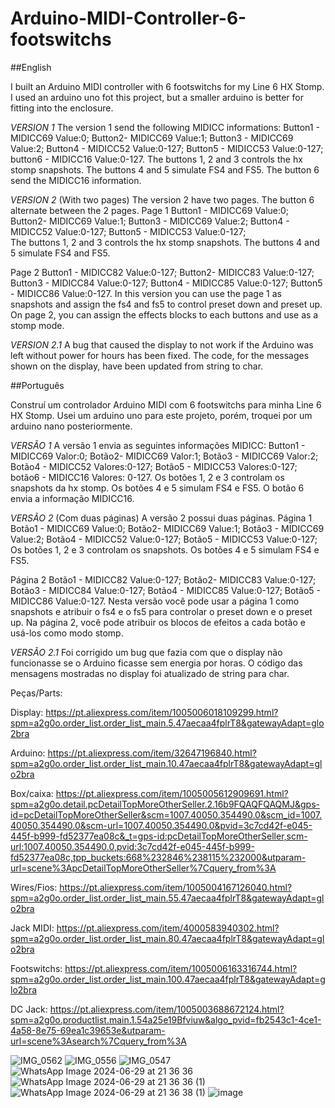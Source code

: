 # Arduino-MIDI-Controller-6-footswitchs
##English

I built an Arduino MIDI controller with 6 footswitchs for my Line 6 HX Stomp. I used an arduino uno fot this project, but a smaller arduino is better for fitting into the enclosure. 

*VERSION 1*
The version 1 send the following MIDICC informations: Button1 - MIDICC69 Value:0; Button2- MIDICC69 Value:1; Button3 - MIDICC69 Value:2; Button4 - MIDICC52 Value:0-127; Button5 - MIDICC53 Value:0-127; button6 - MIDICC16 Value:0-127. The buttons 1, 2 and 3 controls the hx stomp snapshots. The buttons 4 and 5 simulate FS4 and FS5. The button 6 send the MIDICC16 information.

*VERSION 2* (With two pages)
The version 2 have two pages. The button 6 alternate between the 2 pages.
Page 1
Button1 - MIDICC69 Value:0; 
Button2- MIDICC69 Value:1; 
Button3 - MIDICC69 Value:2; 
Button4 - MIDICC52 Value:0-127; 
Button5 - MIDICC53 Value:0-127;  
The buttons 1, 2 and 3 controls the hx stomp snapshots. The buttons 4 and 5 simulate FS4 and FS5.

Page 2
Button1 - MIDICC82 Value:0-127; 
Button2- MIDICC83 Value:0-127; 
Button3 - MIDICC84 Value:0-127;
Button4 - MIDICC85 Value:0-127; 
Button5 - MIDICC86 Value:0-127.
In this version you can use the page 1 as snapshots and assign the fs4 and fs5 to control preset down and preset up. On page 2, you can assign the effects blocks to each buttons and use as a stomp mode.

*VERSION 2.1*
A bug that caused the display to not work if the Arduino was left without power for hours has been fixed. The code, for the messages shown on the display, have been updated from string to char.

##Português

Construí um controlador Arduino MIDI com 6 footswitchs para minha Line 6 HX Stomp. Usei um arduino uno para este projeto, porém, troquei por um arduino nano posteriormente.

*VERSÃO 1* 
A versão 1 envia as seguintes informações MIDICC: Button1 - MIDICC69 Valor:0; Botão2- MIDICC69 Valor:1; Botão3 - MIDICC69 Valor:2; Botão4 - MIDICC52 Valores:0-127; Botão5 - MIDICC53 Valores:0-127; botão6 - MIDICC16 Valores: 0-127. Os botões 1, 2 e 3 controlam os snapshots da hx stomp. Os botões 4 e 5 simulam FS4 e FS5. O botão 6 envia a informação MIDICC16.

*VERSÃO 2* (Com duas páginas) 
A versão 2 possui duas páginas.
Página 1
Botão1 - MIDICC69 Value:0; 
Botão2- MIDICC69 Value:1; 
Botão3 - MIDICC69 Value:2; 
Botão4 - MIDICC52 Value:0-127; 
Botão5 - MIDICC53 Value:0-127;  
Os botões 1, 2 e 3 controlam os snapshots. Os botões 4 e 5 simulam FS4 e FS5.

Página 2 
Botão1 - MIDICC82 Value:0-127; 
Botão2- MIDICC83 Value:0-127; 
Botão3 - MIDICC84 Value:0-127;
Botão4 - MIDICC85 Value:0-127; 
Botão5 - MIDICC86 Value:0-127.
Nesta versão você pode usar a página 1 como snapshots e atribuir o fs4 e o fs5 para controlar o preset down e o preset up. Na página 2, você pode atribuir os blocos de efeitos a cada botão e usá-los como modo stomp.

*VERSÃO 2.1* 
Foi corrigido um bug que fazia com que o display não funcionasse se o Arduino ficasse sem energia por horas. O código das mensagens mostradas no display foi atualizado de string para char.

Peças/Parts:

Display: https://pt.aliexpress.com/item/1005006018109299.html?spm=a2g0o.order_list.order_list_main.5.47aecaa4fplrT8&gatewayAdapt=glo2bra

Arduino: https://pt.aliexpress.com/item/32647196840.html?spm=a2g0o.order_list.order_list_main.10.47aecaa4fplrT8&gatewayAdapt=glo2bra

Box/caixa: https://pt.aliexpress.com/item/1005005612909691.html?spm=a2g0o.detail.pcDetailTopMoreOtherSeller.2.16b9FQAQFQAQMJ&gps-id=pcDetailTopMoreOtherSeller&scm=1007.40050.354490.0&scm_id=1007.40050.354490.0&scm-url=1007.40050.354490.0&pvid=3c7cd42f-e045-445f-b999-fd52377ea08c&_t=gps-id:pcDetailTopMoreOtherSeller,scm-url:1007.40050.354490.0,pvid:3c7cd42f-e045-445f-b999-fd52377ea08c,tpp_buckets:668%232846%238115%232000&utparam-url=scene%3ApcDetailTopMoreOtherSeller%7Cquery_from%3A

Wires/Fios: https://pt.aliexpress.com/item/1005004167126040.html?spm=a2g0o.order_list.order_list_main.55.47aecaa4fplrT8&gatewayAdapt=glo2bra

Jack MIDI: https://pt.aliexpress.com/item/4000583940302.html?spm=a2g0o.order_list.order_list_main.80.47aecaa4fplrT8&gatewayAdapt=glo2bra

Footswitchs: https://pt.aliexpress.com/item/1005006163316744.html?spm=a2g0o.order_list.order_list_main.100.47aecaa4fplrT8&gatewayAdapt=glo2bra

DC Jack: https://pt.aliexpress.com/item/1005003688672124.html?spm=a2g0o.productlist.main.1.54a25e19Bfviuw&algo_pvid=fb2543c1-4ce1-4a58-8e75-69ea1c39653e&utparam-url=scene%3Asearch%7Cquery_from%3A

![IMG_0562](https://github.com/GabrielMirandaFigueiredo/Arduino-MIDI-Controller-6-footswitchs/assets/174227068/25f25815-e665-4705-a992-d5f77de4dd66)
![IMG_0556](https://github.com/GabrielMirandaFigueiredo/Arduino-MIDI-Controller-6-footswitchs/assets/174227068/d6535ae7-4707-4a1d-868b-f393bae023ca)
![IMG_0547](https://github.com/GabrielMirandaFigueiredo/Arduino-MIDI-Controller-6-footswitchs/assets/174227068/7ccceae0-3547-43ce-92f4-9839a68f4740)
![WhatsApp Image 2024-06-29 at 21 36 36](https://github.com/GabrielMirandaFigueiredo/Arduino-MIDI-Controller-6-footswitchs/assets/174227068/6dcd9282-fbfe-49fe-a2bf-5e716088e672)
![WhatsApp Image 2024-06-29 at 21 36 36 (1)](https://github.com/GabrielMirandaFigueiredo/Arduino-MIDI-Controller-6-footswitchs/assets/174227068/ed175674-bd6c-4ddc-9098-25d5f7571f75)
![WhatsApp Image 2024-06-29 at 21 36 38 (1)](https://github.com/GabrielMirandaFigueiredo/Arduino-MIDI-Controller-6-footswitchs/assets/174227068/416a504c-92a3-4651-8b04-15f86d02cdf4)
![image](https://github.com/user-attachments/assets/254efe5c-ea7f-4722-9eca-11557674c76c)
